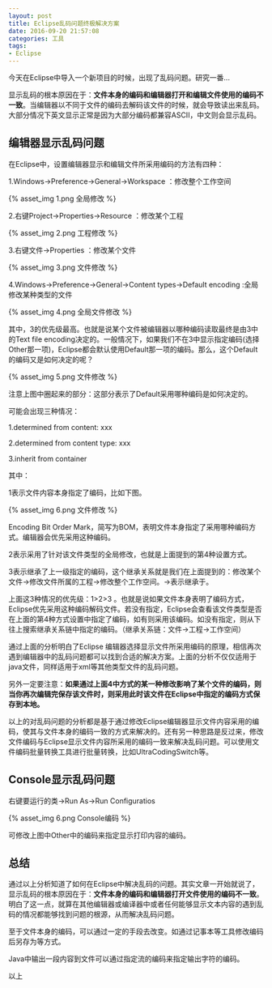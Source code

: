 ```yaml
---
layout: post
title: Eclipse乱码问题终极解决方案
date: 2016-09-20 21:57:08
categories: 工具
tags: 
- Eclipse
---
```


今天在Eclipse中导入一个新项目的时候，出现了乱码问题。研究一番...

显示乱码的根本原因在于：**文件本身的编码和编辑器打开和编辑文件使用的编码不一致**。当编辑器以不同于文件的编码去解码该文件的时候，就会导致读出来乱码。大部分情况下英文显示正常是因为大部分编码都兼容ASCII，中文则会显示乱码。

## 编辑器显示乱码问题

在Eclipse中，设置编辑器显示和编辑文件所采用编码的方法有四种：

1.Windows->Preference->General->Workspace ：修改整个工作空间

{% asset_img 1.png 全局修改 %}

2.右键Project->Properties->Resource ：修改某个工程

{% asset_img 2.png 工程修改 %}

3.右键文件->Properties ：修改某个文件

{% asset_img 3.png 文件修改 %}

4.Windows->Preference->General->Content types->Default encoding :全局修改某种类型的文件

{% asset_img 4.png 全局文件修改 %}

其中，3的优先级最高。也就是说某个文件被编辑器以哪种编码读取最终是由3中的Text file encoding决定的。一般情况下，如果我们不在3中显示指定编码(选择Other那一项)，Eclipse都会默认使用Default那一项的编码。那么，这个Default的编码又是如何决定的呢？

{% asset_img 5.png 文件修改 %}

注意上图中圈起来的部分：这部分表示了Default采用哪种编码是如何决定的。

<!-- more -->

可能会出现三种情况：

1.determined from content: xxx 

2.determined from content type: xxx

3.inherit from container 

其中：

1表示文件内容本身指定了编码，比如下图。

{% asset_img 6.png 文件修改 %}

Encoding Bit Order Mark，简写为BOM，表明文件本身指定了采用哪种编码方式。编辑器会优先采用这种编码。

2表示采用了针对该文件类型的全局修改，也就是上面提到的第4种设置方式。

3表示继承了上一级指定的编码，这个继承关系就是我们在上面提到的：修改某个文件->修改文件所属的工程->修改整个工作空间。->表示继承于。

上面这3种情况的优先级：1>2>3 。也就是说如果文件本身表明了编码方式，Eclipse优先采用这种编码解码文件。若没有指定，Eclipse会查看该文件类型是否在上面的第4种方式设置中指定了编码，如有则采用该编码。如没有指定，则从下往上搜索继承关系链中指定的编码。（继承关系链：文件->工程->工作空间）

通过上面的分析明白了Eclipse 编辑器选择显示文件所采用编码的原理，相信再次遇到编辑器中的乱码问题都可以找到合适的解决方案。上面的分析不仅仅适用于java文件，同样适用于xml等其他类型文件的乱码问题。

另外一定要注意：**如果通过上面4中方式的某一种修改影响了某个文件的编码，则当你再次编辑完保存该文件时，则采用此时该文件在Eclipse中指定的编码方式保存到本地。**

以上的对乱码问题的分析都是基于通过修改Eclipse编辑器显示文件内容采用的编码，使其与文件本身的编码一致的方式来解决的。还有另一种思路是反过来，修改文件编码与Eclipse显示文件内容所采用的编码一致来解决乱码问题。可以使用文件编码批量转换工具进行批量转换，比如UltraCodingSwitch等。

## Console显示乱码问题

右键要运行的类->Run As->Run Configuratios

{% asset_img 6.png Console编码 %}

可修改上图中Other中的编码来指定显示打印内容的编码。

## 总结

通过以上分析知道了如何在Eclipse中解决乱码的问题。其实文章一开始就说了，显示乱码的根本原因在于：**文件本身的编码和编辑器打开文件使用的编码不一致**。明白了这一点，就算在其他编辑器或编译器中或者任何能够显示文本内容的遇到乱码的情况都能够找到问题的根源，从而解决乱码问题。

至于文件本身的编码，可以通过一定的手段去改变。如通过记事本等工具修改编码后另存为等方式。

Java中输出一段内容到文件可以通过指定流的编码来指定输出字符的编码。

以上